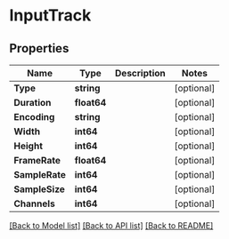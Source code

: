 # InputTrack

## Properties
Name | Type | Description | Notes
------------ | ------------- | ------------- | -------------
**Type** | **string** |  | [optional] 
**Duration** | **float64** |  | [optional] 
**Encoding** | **string** |  | [optional] 
**Width** | **int64** |  | [optional] 
**Height** | **int64** |  | [optional] 
**FrameRate** | **float64** |  | [optional] 
**SampleRate** | **int64** |  | [optional] 
**SampleSize** | **int64** |  | [optional] 
**Channels** | **int64** |  | [optional] 

[[Back to Model list]](../README.md#documentation-for-models) [[Back to API list]](../README.md#documentation-for-api-endpoints) [[Back to README]](../README.md)


